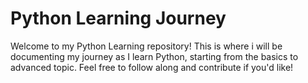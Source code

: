# Python Learning Journey

Welcome to my Python Learning repository! This is where i will be documenting my journey as I learn Python, starting from the basics to advanced topic. Feel free to follow along and contribute if you'd like!